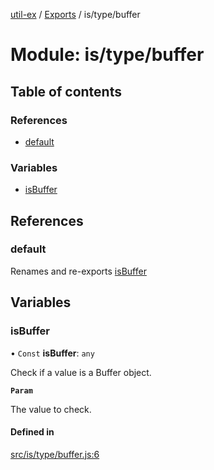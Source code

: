 [util-ex](../README.md) / [Exports](../modules.md) / is/type/buffer

# Module: is/type/buffer

## Table of contents

### References

- [default](is_type_buffer.md#default)

### Variables

- [isBuffer](is_type_buffer.md#isbuffer)

## References

### default

Renames and re-exports [isBuffer](is_type_buffer.md#isbuffer)

## Variables

### isBuffer

• `Const` **isBuffer**: `any`

Check if a value is a Buffer object.

**`Param`**

The value to check.

#### Defined in

[src/is/type/buffer.js:6](https://github.com/snowyu/util-ex.js/blob/efca373/src/is/type/buffer.js#L6)
